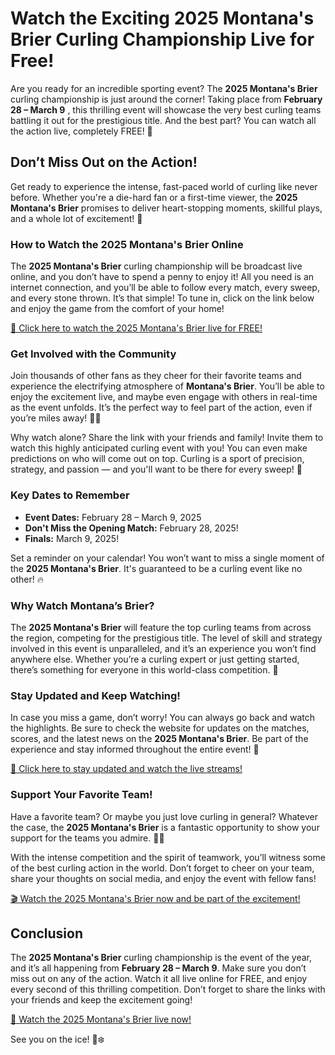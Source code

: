 # Watch the Exciting 2025 Montana's Brier Curling Championship Live for Free!

Are you ready for an incredible sporting event? The **2025 Montana's Brier** curling championship is just around the corner! Taking place from **February 28 – March 9** , this thrilling event will showcase the very best curling teams battling it out for the prestigious title. And the best part? You can watch all the action live, completely FREE! 🎉

## Don’t Miss Out on the Action!

Get ready to experience the intense, fast-paced world of curling like never before. Whether you're a die-hard fan or a first-time viewer, the **2025 Montana's Brier** promises to deliver heart-stopping moments, skillful plays, and a whole lot of excitement! 🤩

### How to Watch the 2025 Montana's Brier Online

The **2025 Montana's Brier** curling championship will be broadcast live online, and you don’t have to spend a penny to enjoy it! All you need is an internet connection, and you’ll be able to follow every match, every sweep, and every stone thrown. It’s that simple! To tune in, click on the link below and enjoy the game from the comfort of your home!

[🎥 Click here to watch the 2025 Montana's Brier live for FREE!](https://tinyurl.com/livestreamfreeo?st=2025montanasbrier&si=gh)

### Get Involved with the Community

Join thousands of other fans as they cheer for their favorite teams and experience the electrifying atmosphere of **Montana's Brier**. You’ll be able to enjoy the excitement live, and maybe even engage with others in real-time as the event unfolds. It’s the perfect way to feel part of the action, even if you’re miles away! 🥌💬

Why watch alone? Share the link with your friends and family! Invite them to watch this highly anticipated curling event with you! You can even make predictions on who will come out on top. Curling is a sport of precision, strategy, and passion — and you'll want to be there for every sweep! 🙌

### Key Dates to Remember

- **Event Dates:** February 28 – March 9, 2025
- **Don't Miss the Opening Match:** February 28, 2025!
- **Finals:** March 9, 2025!

Set a reminder on your calendar! You won’t want to miss a single moment of the **2025 Montana's Brier**. It's guaranteed to be a curling event like no other! 🔥

### Why Watch Montana’s Brier?

The **2025 Montana's Brier** will feature the top curling teams from across the region, competing for the prestigious title. The level of skill and strategy involved in this event is unparalleled, and it’s an experience you won’t find anywhere else. Whether you’re a curling expert or just getting started, there’s something for everyone in this world-class competition. 🏅

### Stay Updated and Keep Watching!

In case you miss a game, don’t worry! You can always go back and watch the highlights. Be sure to check the website for updates on the matches, scores, and the latest news on the **2025 Montana's Brier**. Be part of the experience and stay informed throughout the entire event! 📲

[🔔 Click here to stay updated and watch the live streams!](https://tinyurl.com/livestreamfreeo?st=2025montanasbrier&si=gh)

### Support Your Favorite Team!

Have a favorite team? Or maybe you just love curling in general? Whatever the case, the **2025 Montana's Brier** is a fantastic opportunity to show your support for the teams you admire. 🥌💪

With the intense competition and the spirit of teamwork, you’ll witness some of the best curling action in the world. Don’t forget to cheer on your team, share your thoughts on social media, and enjoy the event with fellow fans!

[🎬 Watch the 2025 Montana's Brier now and be part of the excitement!](https://tinyurl.com/livestreamfreeo?st=2025montanasbrier&si=gh)

## Conclusion

The **2025 Montana's Brier** curling championship is the event of the year, and it’s all happening from **February 28 – March 9**. Make sure you don’t miss out on any of the action. Watch it all live online for FREE, and enjoy every second of this thrilling competition. Don’t forget to share the links with your friends and keep the excitement going!

[🌟 Watch the 2025 Montana's Brier live now!](https://tinyurl.com/livestreamfreeo?st=2025montanasbrier&si=gh)

See you on the ice! 🥌❄️
